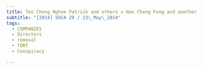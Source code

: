 ```yaml
---
title: Teo Chong Nghee Patrick and others v Han Cheng Fong and another appeal
subtitle: "[2014] SGCA 29 / 23\_May\_2014"
tags:
  - COMPANIES
  - Directors
  - removal
  - TORT
  - Conspiracy

---
```


